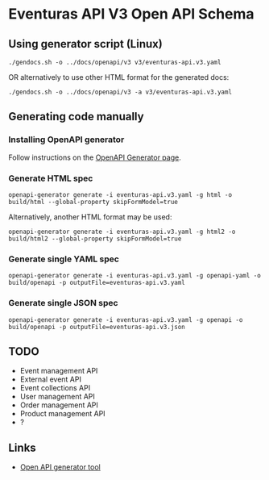 ﻿# Eventuras API V3 Open API Schema

## Using generator script (Linux)

```
./gendocs.sh -o ../docs/openapi/v3 v3/eventuras-api.v3.yaml
```

OR alternatively to use other HTML format for the generated docs:

```
./gendocs.sh -o ../docs/openapi/v3 -a v3/eventuras-api.v3.yaml
```

## Generating code manually

### Installing OpenAPI generator

Follow instructions on the [OpenAPI Generator page](https://github.com/OpenAPITools/openapi-generator).

### Generate HTML spec

```
openapi-generator generate -i eventuras-api.v3.yaml -g html -o build/html --global-property skipFormModel=true
```

Alternatively, another HTML format may be used:

```
openapi-generator generate -i eventuras-api.v3.yaml -g html2 -o build/html2 --global-property skipFormModel=true
```

### Generate single YAML spec

```
openapi-generator generate -i eventuras-api.v3.yaml -g openapi-yaml -o build/openapi -p outputFile=eventuras-api.v3.yaml
```

### Generate single JSON spec
 
```
openapi-generator generate -i eventuras-api.v3.yaml -g openapi -o build/openapi -p outputFile=eventuras-api.v3.json
```

## TODO

 - Event management API
 - External event API
 - Event collections API
 - User management API
 - Order management API
 - Product management API
 - ?

## Links

 - [Open API generator tool](https://github.com/OpenAPITools/openapi-generator)
